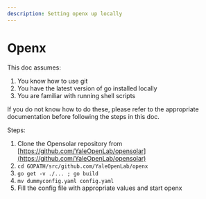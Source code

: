 ```yaml
---
description: Setting openx up locally
---
```


# Openx

This doc assumes:

1. You know how to use git
2. You have the latest version of go installed locally
3. You are familiar with running shell scripts

If you do not know how to do these, please refer to the appropriate documentation before following the steps in this doc.

Steps:

1. Clone the Opensolar repository from [https://github.com/YaleOpenLab/opensolar](https://github.com/YaleOpenLab/opensolar)
2. `cd GOPATH/src/github.com/YaleOpenLab/openx`
3. `go get -v ./... ; go build`
4. `mv dummyconfig.yaml config.yaml`
5. Fill the config file with appropriate values and start openx

